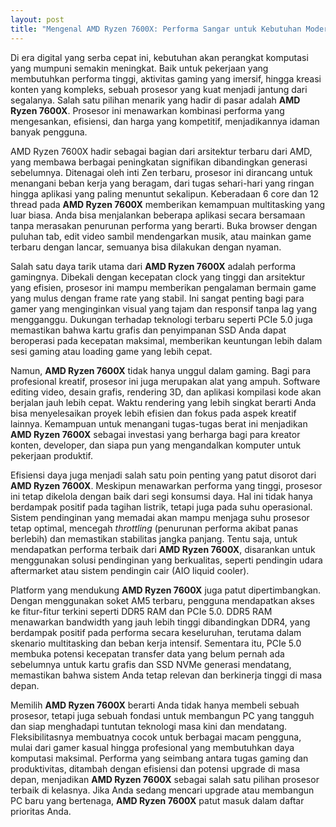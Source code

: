 ```yaml
---
layout: post
title: "Mengenal AMD Ryzen 7600X: Performa Sangar untuk Kebutuhan Modern"
---
```


Di era digital yang serba cepat ini, kebutuhan akan perangkat komputasi yang mumpuni semakin meningkat. Baik untuk pekerjaan yang membutuhkan performa tinggi, aktivitas gaming yang imersif, hingga kreasi konten yang kompleks, sebuah prosesor yang kuat menjadi jantung dari segalanya. Salah satu pilihan menarik yang hadir di pasar adalah **AMD Ryzen 7600X**. Prosesor ini menawarkan kombinasi performa yang mengesankan, efisiensi, dan harga yang kompetitif, menjadikannya idaman banyak pengguna.

AMD Ryzen 7600X hadir sebagai bagian dari arsitektur terbaru dari AMD, yang membawa berbagai peningkatan signifikan dibandingkan generasi sebelumnya. Ditenagai oleh inti Zen terbaru, prosesor ini dirancang untuk menangani beban kerja yang beragam, dari tugas sehari-hari yang ringan hingga aplikasi yang paling menuntut sekalipun. Keberadaan 6 core dan 12 thread pada **AMD Ryzen 7600X** memberikan kemampuan multitasking yang luar biasa. Anda bisa menjalankan beberapa aplikasi secara bersamaan tanpa merasakan penurunan performa yang berarti. Buka browser dengan puluhan tab, edit video sambil mendengarkan musik, atau mainkan game terbaru dengan lancar, semuanya bisa dilakukan dengan nyaman.

Salah satu daya tarik utama dari **AMD Ryzen 7600X** adalah performa gamingnya. Dibekali dengan kecepatan clock yang tinggi dan arsitektur yang efisien, prosesor ini mampu memberikan pengalaman bermain game yang mulus dengan frame rate yang stabil. Ini sangat penting bagi para gamer yang menginginkan visual yang tajam dan responsif tanpa lag yang mengganggu. Dukungan terhadap teknologi terbaru seperti PCIe 5.0 juga memastikan bahwa kartu grafis dan penyimpanan SSD Anda dapat beroperasi pada kecepatan maksimal, memberikan keuntungan lebih dalam sesi gaming atau loading game yang lebih cepat.

Namun, **AMD Ryzen 7600X** tidak hanya unggul dalam gaming. Bagi para profesional kreatif, prosesor ini juga merupakan alat yang ampuh. Software editing video, desain grafis, rendering 3D, dan aplikasi kompilasi kode akan berjalan jauh lebih cepat. Waktu rendering yang lebih singkat berarti Anda bisa menyelesaikan proyek lebih efisien dan fokus pada aspek kreatif lainnya. Kemampuan untuk menangani tugas-tugas berat ini menjadikan **AMD Ryzen 7600X** sebagai investasi yang berharga bagi para kreator konten, developer, dan siapa pun yang mengandalkan komputer untuk pekerjaan produktif.

Efisiensi daya juga menjadi salah satu poin penting yang patut disorot dari **AMD Ryzen 7600X**. Meskipun menawarkan performa yang tinggi, prosesor ini tetap dikelola dengan baik dari segi konsumsi daya. Hal ini tidak hanya berdampak positif pada tagihan listrik, tetapi juga pada suhu operasional. Sistem pendinginan yang memadai akan mampu menjaga suhu prosesor tetap optimal, mencegah *throttling* (penurunan performa akibat panas berlebih) dan memastikan stabilitas jangka panjang. Tentu saja, untuk mendapatkan performa terbaik dari **AMD Ryzen 7600X**, disarankan untuk menggunakan solusi pendinginan yang berkualitas, seperti pendingin udara aftermarket atau sistem pendingin cair (AIO liquid cooler).

Platform yang mendukung **AMD Ryzen 7600X** juga patut dipertimbangkan. Dengan menggunakan soket AM5 terbaru, pengguna mendapatkan akses ke fitur-fitur terkini seperti DDR5 RAM dan PCIe 5.0. DDR5 RAM menawarkan bandwidth yang jauh lebih tinggi dibandingkan DDR4, yang berdampak positif pada performa secara keseluruhan, terutama dalam skenario multitasking dan beban kerja intensif. Sementara itu, PCIe 5.0 membuka potensi kecepatan transfer data yang belum pernah ada sebelumnya untuk kartu grafis dan SSD NVMe generasi mendatang, memastikan bahwa sistem Anda tetap relevan dan berkinerja tinggi di masa depan.

Memilih **AMD Ryzen 7600X** berarti Anda tidak hanya membeli sebuah prosesor, tetapi juga sebuah fondasi untuk membangun PC yang tangguh dan siap menghadapi tuntutan teknologi masa kini dan mendatang. Fleksibilitasnya membuatnya cocok untuk berbagai macam pengguna, mulai dari gamer kasual hingga profesional yang membutuhkan daya komputasi maksimal. Performa yang seimbang antara tugas gaming dan produktivitas, ditambah dengan efisiensi dan potensi upgrade di masa depan, menjadikan **AMD Ryzen 7600X** sebagai salah satu pilihan prosesor terbaik di kelasnya. Jika Anda sedang mencari upgrade atau membangun PC baru yang bertenaga, **AMD Ryzen 7600X** patut masuk dalam daftar prioritas Anda.
